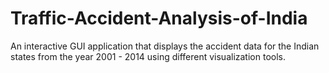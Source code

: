 # Traffic-Accident-Analysis-of-India

An interactive GUI application that displays the accident data for the Indian states from the year 2001 - 2014 using different visualization tools.

